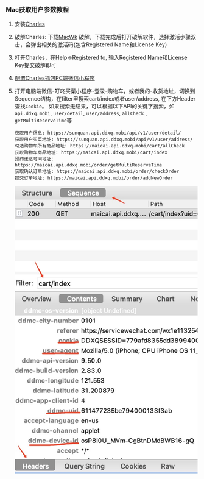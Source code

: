 ### Mac获取用户参数教程

1. 安装[Charles](https://www.charlesproxy.com/download/latest-release/)
2. 破解Charles: 下载[MacWk](https://macwk.com/soft/charles) 破解，下载完成后打开破解软件，选择激活步骤双击，会弹出相关的激活码(包含Registered Name和License Key)
3. 打开Charles，在Help->Registered to, 输入Registered Name和License Key提交破解即可
4. [配置Charles抓包PC端微信小程序](https://blog.csdn.net/z2181745/article/details/123002569)
5. 打开电脑端微信-叮咚买菜小程序-登录-购物车，或者我的-收货地址，切换到Sequence结构，在filter里搜索cart/index或者user/address, 在下方Header查找`Cookie`。
   如果搜索无结果，可以根据以下API的关键字搜索，如`api.ddxq.mobi`, `user/detail`, `user/address`, `allCheck`
   , `getMultiReserveTime`等
   ```
   获取用户信息: https://sunquan.api.ddxq.mobi/api/v1/user/detail/
   获取用户买菜地址: https://sunquan.api.ddxq.mobi/api/v1/user/address/    
   勾选购物车所有商品地址: https://maicai.api.ddxq.mobi/cart/allCheck
   获取购物车商品地址: https://maicai.api.ddxq.mobi/cart/index
   预约送达时间地址: https://maicai.api.ddxq.mobi/order/getMultiReserveTime
   获取确认订单地址: https://maicai.api.ddxq.mobi/order/checkOrder
   提交订单地址: https://maicai.api.ddxq.mobi/order/addNewOrder
   ```

   ![](../images/charles/header.jpg)